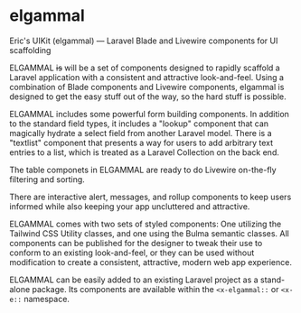 # elgammal
Eric's UIKit (elgammal) — Laravel Blade and Livewire components for UI scaffolding

ELGAMMAL ~~is~~ will be a set of components designed to rapidly scaffold a Laravel application with a consistent and attractive look-and-feel. Using a combination of Blade components and Livewire components, elgammal is designed to get the easy stuff out of the way, so the hard stuff is possible.

ELGAMMAL includes some powerful form building components. In addition to the standard field types, it includes a "lookup" component that can magically hydrate a select field from another Laravel model. There is a "textlist" component that presents a way for users to add arbitrary text entries to a list, which is treated as a Laravel Collection on the back end.

The table componets in ELGAMMAL are ready to do Livewire on-the-fly filtering and sorting.

There are interactive alert, messages, and rollup components to keep users informed while also keeping your app uncluttered and attractive.

ELGAMMAL comes with two sets of styled components: One utilizing the Tailwind CSS Utility classes, and one using the Bulma semantic classes. All components can be published for the designer to tweak their use to conform to an existing look-and-feel, or they can be used without modification to create a consistent, attractive, modern web app experience.

ELGAMMAL can be easily added to an existing Laravel project as a stand-alone package. Its components are available within the `<x-elgammal::` or `<x-e::` namespace.

